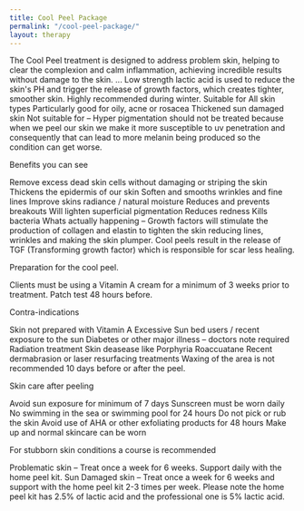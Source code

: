 ```yaml
---
title: Cool Peel Package
permalink: "/cool-peel-package/"
layout: therapy
---
```


The Cool Peel treatment is designed to address problem skin, helping to clear the complexion and calm inflammation, achieving incredible results without damage to the skin. ... Low strength lactic acid is used to reduce the skin's PH and trigger the release of growth factors, which creates tighter, smoother skin.  Highly recommended during winter.     Suitable for
All skin types
Particularly good for oily, acne or rosacea
Thickened sun damaged skin
Not suitable for – Hyper pigmentation should not be treated because when we peel our skin we make it more susceptible to uv penetration and consequently that can lead to more melanin being produced so the condition can get worse.

Benefits you can see

Remove excess dead skin cells without damaging or striping the skin
Thickens the epidermis of our skin
Soften and smooths wrinkles and fine lines
Improve skins radiance / natural moisture
Reduces and prevents breakouts
Will lighten superficial pigmentation
Reduces redness
Kills bacteria
Whats actually happening – Growth factors will stimulate the production of collagen and elastin to tighten the skin reducing lines, wrinkles and making the skin plumper. Cool peels result in the release of TGF (Transforming growth factor) which is responsible for scar less healing.

Preparation for the cool peel.

Clients must be using a Vitamin A cream for a minimum of 3 weeks prior to treatment.
Patch test 48 hours before.


Contra-indications

Skin not prepared with Vitamin A
Excessive Sun bed users / recent exposure to the sun
Diabetes or other major illness – doctors note required
Radiation treatment
Skin deasease like Porphyria
Roaccuatane
Recent dermabrasion or laser resurfacing treatments
Waxing of the area is not recommended 10 days before or after the peel.


Skin care after peeling

Avoid sun exposure for minimum of 7 days
Sunscreen must be worn daily
No swimming in the sea or swimming pool for 24 hours
Do not pick or rub the skin
Avoid use of AHA or other exfoliating products for 48 hours
Make up and normal skincare can be worn


For stubborn skin conditions a course is recommended

Problematic skin – Treat once a week for 6 weeks. Support daily with the home peel kit.
Sun Damaged skin – Treat once a week for 6 weeks and support with the home peel kit 2-3 times per week.
Please note the home peel kit has 2.5% of lactic acid and the professional one is 5% lactic acid.

<div class='container bg-light my-4 p-4'>
<healcode-widget data-version="0.2" data-link-class="healcode-pricing-option-text-link" data-site-id="50224" data-mb-site-id="23881" data-type="pricing-link" data-inner-html="Buy Now" data-service-id="499"></healcode-widget>
</div>
